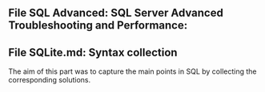## File SQL Advanced: SQL Server Advanced Troubleshooting and Performance: 
## File SQLite.md: Syntax collection
The aim of this part was to capture the main points in SQL by collecting the corresponding solutions.
